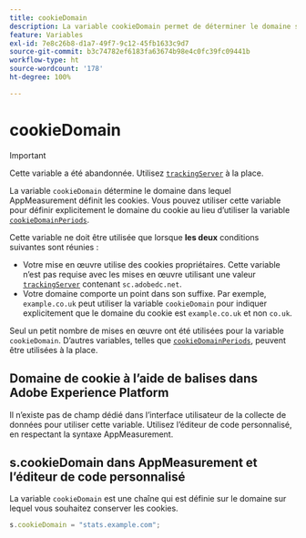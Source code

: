 ```yaml
---
title: cookieDomain
description: La variable cookieDomain permet de déterminer le domaine sur lequel les cookies doivent être définis.
feature: Variables
exl-id: 7e8c26b8-d1a7-49f7-9c12-45fb1633c9d7
source-git-commit: b3c74782ef6183fa63674b98e4c0fc39fc09441b
workflow-type: ht
source-wordcount: '178'
ht-degree: 100%

---
```


# cookieDomain

>[!IMPORTANT]
>
>Cette variable a été abandonnée. Utilisez [`trackingServer`](trackingserver.md) à la place.

La variable `cookieDomain` détermine le domaine dans lequel AppMeasurement définit les cookies. Vous pouvez utiliser cette variable pour définir explicitement le domaine du cookie au lieu d’utiliser la variable [`cookieDomainPeriods`](cookiedomainperiods.md).

Cette variable ne doit être utilisée que lorsque **les deux** conditions suivantes sont réunies :

* Votre mise en œuvre utilise des cookies propriétaires. Cette variable n’est pas requise avec les mises en œuvre utilisant une valeur [`trackingServer`](trackingserver.md) contenant `sc.adobedc.net`.
* Votre domaine comporte un point dans son suffixe. Par exemple, `example.co.uk` peut utiliser la variable `cookieDomain` pour indiquer explicitement que le domaine du cookie est `example.co.uk` et non `co.uk`.

Seul un petit nombre de mises en œuvre ont été utilisées pour la variable `cookieDomain`. D’autres variables, telles que [`cookieDomainPeriods`](cookiedomainperiods.md), peuvent être utilisées à la place.

## Domaine de cookie à l’aide de balises dans Adobe Experience Platform

Il n’existe pas de champ dédié dans l’interface utilisateur de la collecte de données pour utiliser cette variable. Utilisez l’éditeur de code personnalisé, en respectant la syntaxe AppMeasurement.

## s.cookieDomain dans AppMeasurement et l’éditeur de code personnalisé

La variable `cookieDomain` est une chaîne qui est définie sur le domaine sur lequel vous souhaitez conserver les cookies.

```js
s.cookieDomain = "stats.example.com";
```
